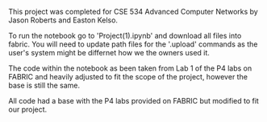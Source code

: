 This project was completed for CSE 534 Advanced Computer Networks by Jason Roberts and Easton Kelso.

To run the notebook go to 'Project(1).ipynb' and download all files into fabric. You will need to update path files for the '.upload' commands as the user's system might be differnet how we the owners used it.

The code within the notebook as been taken from Lab 1 of the P4 labs on FABRIC and heavily adjusted to fit the scope of the project, however the base is still the same.

All code had a base with the P4 labs provided on FABRIC but modified to fit our project.

